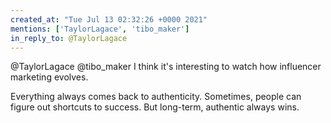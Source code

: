 ```yaml
---
created_at: "Tue Jul 13 02:32:26 +0000 2021"
mentions: ['TaylorLagace', 'tibo_maker']
in_reply_to: @TaylorLagace
---
```


@TaylorLagace @tibo_maker I think it's interesting to watch how influencer marketing evolves. 

Everything always comes back to authenticity. Sometimes, people can figure out shortcuts to success. But long-term, authentic always wins.